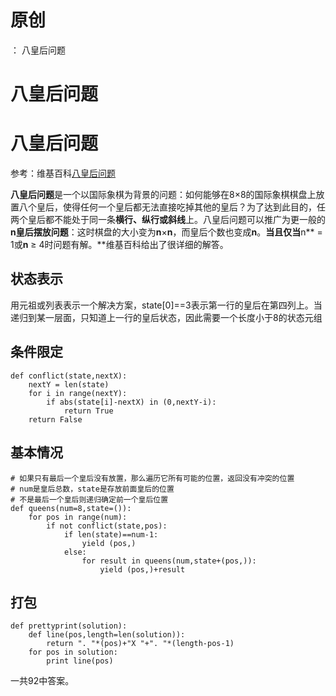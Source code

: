 # 原创
：  八皇后问题

# 八皇后问题

# 八皇后问题

> 
参考：维基百科[八皇后问题](https://zh.wikipedia.org/wiki/%E5%85%AB%E7%9A%87%E5%90%8E%E9%97%AE%E9%A2%98)


**八皇后问题**是一个以国际象棋为背景的问题：如何能够在8×8的国际象棋棋盘上放置八个皇后，使得任何一个皇后都无法直接吃掉其他的皇后？为了达到此目的，任两个皇后都不能处于同一条**横行、纵行或斜线**上。八皇后问题可以推广为更一般的**n皇后摆放问题**：这时棋盘的大小变为**n**×**n**，而皇后个数也变成**n**。**当且仅当**n** = 1或**n** ≥ 4时问题有解。**维基百科给出了很详细的解答。

## 状态表示

用元祖或列表表示一个解决方案，state[0]==3表示第一行的皇后在第四列上。当递归到某一层面，只知道上一行的皇后状态，因此需要一个长度小于8的状态元组

## 条件限定

```
def conflict(state,nextX):
    nextY = len(state)
    for i in range(nextY):
        if abs(state[i]-nextX) in (0,nextY-i):
            return True
    return False

```

## 基本情况

```
# 如果只有最后一个皇后没有放置，那么遍历它所有可能的位置，返回没有冲突的位置
# num是皇后总数，state是存放前面皇后的位置
# 不是最后一个皇后则递归确定前一个皇后位置
def queens(num=8,state=()):
    for pos in range(num):
        if not conflict(state,pos):
            if len(state)==num-1:
                yield (pos,)
            else:
                for result in queens(num,state+(pos,)):
                    yield (pos,)+result

```

## 打包

```
def prettyprint(solution):
    def line(pos,length=len(solution)):
        return ". "*(pos)+"X "+". "*(length-pos-1)
    for pos in solution:
        print line(pos)

```

一共92中答案。
